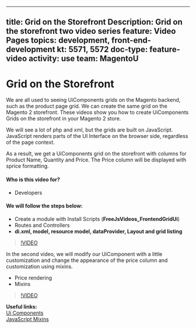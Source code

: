 
---
title: Grid on the Storefront
Description: Grid on the storefront two video series
feature: Video Pages
topics: development, front-end-development
kt: 5571, 5572
doc-type: feature-video
activity: use
team: MagentoU
---
# Grid on the Storefront

We are all used to seeing UiComponents grids on the Magento backend, such as the product page grid. We can create the same grid on the Magento 2 storefront. These videos show you how to create UiComponents Grids on the storefront in your Magento 2 store.

We will see a lot of php and xml, but the grids are built on JavaScript. JavaScript renders parts of the UI Interface on the browser side, regardless of the page context.

As a result, we get a UiComponents grid on the storefront with columns for Product Name, Quantity and Price. The Price column will be displayed with sprice formatting.

#### Who is this video for?
* Developers

#### We will follow the steps below:
* Create a module with Install Scripts (**FreeJsVideos_FrontendGridUi**)
* Routes and Controllers
* **di.xml, model, resource model, dataProvider, Layout and grid listing**
>[!VIDEO](https://video.tv.adobe.com/v/35759)

In the second video, we will modify our UiComponent with a little customization and change the appearance of the price column and customization using mixins.
* Price rendering
* Mixins
>[!VIDEO](https://video.tv.adobe.com/v/35760)

**Useful links:** 
<br/>
[Ui Components](https://devdocs.magento.com/guides/v2.4/ui_comp_guide/bk-ui_comps.html)
<br/>
[JavaScript Mixins](https://devdocs.magento.com/guides/v2.4/javascript-dev-guide/javascript/js_mixins.html)